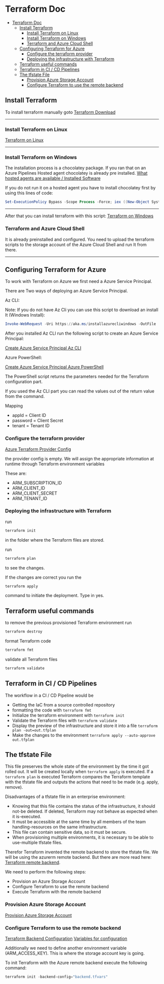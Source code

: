 # Terraform Doc

- [Terraform Doc](#terraform-doc)
  - [Install Terraform](#install-terraform)
    - [Install Terraform on Linux](#install-terraform-on-linux)
    - [Install Terraform on Windows](#install-terraform-on-windows)
    - [Terraform and Azure Cloud Shell](#terraform-and-azure-cloud-shell)
  - [Configuring Terraform for Azure](#configuring-terraform-for-azure)
    - [Configure the terraform provider](#configure-the-terraform-provider)
    - [Deploying the infrastructure with Terraform](#deploying-the-infrastructure-with-terraform)
  - [Terraform useful commands](#terraform-useful-commands)
  - [Terraform in CI / CD Pipelines](#terraform-in-ci--cd-pipelines)
  - [The tfstate File](#the-tfstate-file)
    - [Provision Azure Storage Account](#provision-azure-storage-account)
    - [Configure Terraform to use the remote backend](#configure-terraform-to-use-the-remote-backend)

## Install Terraform

To install terraform manually goto [Terraform Download](https://www.terraform.io/downloads.html)

----------

### Install Terraform on Linux

[Terraform on Linux](1.InstallTerraform/TerraformInstallLinux.sh)

----------

### Install Terraform on Windows

The installation process is a chocolatey package. If you ran that
on an Azure Pipelines Hosted agent chocolatey is already pre installed.
[What hosted agents are available / Installed Software](https://docs.microsoft.com/en-us/azure/devops/pipelines/agents/hosted?view=azure-devops)

If you do not run it on a hosted agent you have to install chocolatey first
by using this lines of code:

```powershell
Set-ExecutionPolicy Bypass -Scope Process -Force; iex ((New-Object System.Net.WebClient).DownloadString('https://chocolatey.org/install.ps1'))
```

----------

After that you can install terraform with this script:
[Terraform on Windows](1.InstallTerraform/TerraformInstallWindows.ps1)

### Terraform and Azure Cloud Shell

It is already preinstalled and configured. You need to upload the terraform scripts to the storage account of the Azure Cloud Shell and run It from there.

----------

## Configuring Terraform for Azure

To work with Terraform on Azure we first need a Azure Service Principal.

There are Two ways of deploying an Azure Service Principal.

Az CLI:

Note: If you do not have Az Cli you can use this script to download an install It (Windows Install):

```powershell
Invoke-WebRequest -Uri https://aka.ms/installazurecliwindows -OutFile .\AzureCLI.msi; Start-Process msiexec.exe -Wait -ArgumentList '/I AzureCLI.msi /quiet'
```

After you installed Az CLI run the following script to create an Azure Service Principal:

[Create Azure Service Principal Az CLI](2.CreateAzureServicePrincipal/TerraformCreateASP_AzCli.ps1)

Azure PowerShell:

[Create Azure Service Principal Azure PowerShell](2.CreateAzureServicePrincipal/TerraformCreateASP_PowerShell.ps1)

The PowerShell script returns the parameters needed for the Terraform configuration part.

If you used the Az CLI part you can read the values out of the return value from the command.

Mapping

- appId = Client ID
- password = Client Secret
- tenant = Tenant ID

### Configure the terraform provider

[Azure Terraform Provider Config](4.TerraformFiles/provider.tf)

the provider config is empty. We will assign the appropriate information at runtime through Terraform environment variables

These are:

- ARM_SUBSCRIPTION_ID
- ARM_CLIENT_ID
- ARM_CLIENT_SECRET
- ARM_TENANT_ID

### Deploying the infrastructure with Terraform

run

```powershell
terraform init
```

in the folder where the Terraform files are stored.

run

```powershell
terraform plan
```

to see the changes.

If the changes are correct you run the

```powershell
terraform apply
```

command to initiate the deployment. Type in yes.

## Terraform useful commands

to remove the previous provisioned Terraform environment run

```powershell
terraform destroy
```

format Terraform code

```powershell
terraform fmt
```

validate all Terraform files

```powershell
terraform validate
```

## Terraform in CI / CD Pipelines

The workflow in a CI / CD Pipeline would be

- Getting the IaC from a source controlled repository
- formatting the code with `terraform fmt`
- Initialize the terraform environment with `terraform init`
- Validate the Terraform files with `terraform validate`
- Display the preview of the infrastructure and store it into a file `terraform plan -out=out.tfplan`
- Make the changes to the environment `terraform apply --auto-approve out.tfplan`

## The tfstate File

This file preserves the whole state of the environment by the time it got rolled out.
It will be created locally when `terraform apply` is executed.
If a `terraform plan` is executed Terraform compares the Terraform template with the tfstate file and outputs the actions that need to be made (e.g. apply, remove).

Disadvantages of a tfstate file in an enterprise environment:

- Knowing that this file contains the status of the infrastructure, it should not-be deleted. If deleted, Terraform may not behave as expected when it is-executed.
- It must be accessible at the same time by all members of the team handling-resources on the same infrastructure.
- This file can contain sensitive data, so it must be secure.
- When provisioning multiple environments, it is necessary to be able to use-multiple tfstate files.

Therefor Terraform invented the remote backend to store the tfstate file. We will be using the azurerm remote backend. But there are more
read here: [Terraform remote backend](https://www.terraform.io/docs/backends/types/remote.html).

We need to perform the following steps:

- Provision an Azure Storage Account
- Configure Terraform to use the remote backend
- Execute Terraform with the remote backend

### Provision Azure Storage Account

[Provision Azure Storage Account](3.RemoteBackend/AzStorageAccount.ps1)

### Configure Terraform to use the remote backend

[Terraform Backend Configuration](4.TerraformFiles/backend.tf)
[Variables for configuration](4.TerraformFiles/backend.tfvars)

Additionally we need to define another environment variable (ARM_ACCESS_KEY).
This is where the storage account key is going.

To init Terraform with the Azure remote backend execute the following command:

```powershell
terraform init -backend-config="backend.tfvars"
```

